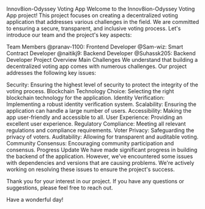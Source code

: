 Innov8ion-Odyssey Voting App
Welcome to the Innov8ion-Odyssey Voting App project! This project focuses on creating a decentralized voting application that addresses various challenges in the field. We are committed to ensuring a secure, transparent, and inclusive voting process. Let's introduce our team and the project's key aspects:

Team Members
@pranav-1100: Frontend Developer
@Sam-wiz: Smart Contract Developer
@naitikj9: Backend Developer
@Suhassk205: Backend Developer
Project Overview
Main Challenges
We understand that building a decentralized voting app comes with numerous challenges. Our project addresses the following key issues:

Security: Ensuring the highest level of security to protect the integrity of the voting process.
Blockchain Technology Choice: Selecting the right blockchain technology for the application.
Identity Verification: Implementing a robust identity verification system.
Scalability: Ensuring the application can handle a large number of users.
Accessibility: Making the app user-friendly and accessible to all.
User Experience: Providing an excellent user experience.
Regulatory Compliance: Meeting all relevant regulations and compliance requirements.
Voter Privacy: Safeguarding the privacy of voters.
Auditability: Allowing for transparent and auditable voting.
Community Consensus: Encouraging community participation and consensus.
Progress Update
We have made significant progress in building the backend of the application. However, we've encountered some issues with dependencies and versions that are causing problems. We're actively working on resolving these issues to ensure the project's success.

Thank you for your interest in our project. If you have any questions or suggestions, please feel free to reach out.

Have a wonderful day!

